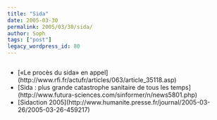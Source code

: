 ```yaml
---
title: "Sida"
date: 2005-03-30
permalink: 2005/03/30/sida/
author: Soph
tags: ["post"]
legacy_wordpress_id: 80
---
```


<img src="https://64k.be/wp-content/uploads/2006/logosidaa.jpg" alt="" />

 <ul> <li>[«Le procès du sida» en appel](http://www.rfi.fr/actufr/articles/063/article_35118.asp)</li> <li>[Sida&nbsp;: plus grande catastrophe sanitaire de tous les temps](http://www.futura-sciences.com/sinformer/n/news5801.php)</li> <li>[Sidaction 2005](http://www.humanite.presse.fr/journal/2005-03-26/2005-03-26-459217)</li> </ul>

<!-- excerpt -->
